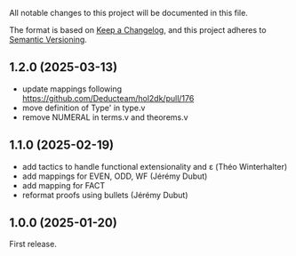 All notable changes to this project will be documented in this file.

The format is based on [Keep a Changelog](https://keepachangelog.com/),
and this project adheres to [Semantic Versioning](https://semver.org/).

## 1.2.0 (2025-03-13)

- update mappings following https://github.com/Deducteam/hol2dk/pull/176
- move definition of Type' in type.v
- remove NUMERAL in terms.v and theorems.v

## 1.1.0 (2025-02-19)

- add tactics to handle functional extensionality and ε (Théo Winterhalter)
- add mappings for EVEN, ODD, WF (Jérémy Dubut)
- add mapping for FACT
- reformat proofs using bullets (Jérémy Dubut)

## 1.0.0 (2025-01-20)

First release.
